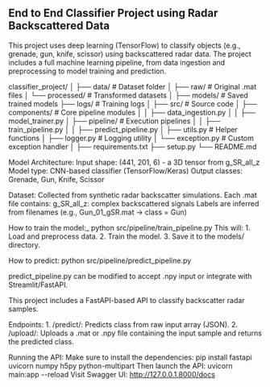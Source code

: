 ﻿## End to End Classifier Project using Radar Backscattered Data

This project uses deep learning (TensorFlow) to classify objects (e.g., grenade, gun, knife, scissor) using backscattered radar data. The project includes a full machine learning
pipeline, from data ingestion and preprocessing to model training and prediction. 

classifier_project/
│
├── data/               # Dataset folder
│   ├── raw/            # Original .mat files
│   └── processed/      # Transformed datasets
│
├── models/             # Saved trained models
├── logs/               # Training logs
│
├── src/                # Source code
│   ├── components/     # Core pipeline modules
│   │   ├── data_ingestion.py
│   │   ├── model_trainer.py
│   ├── pipeline/       # Execution pipelines
│   │   ├── train_pipeline.py
│   │   ├── predict_pipeline.py
│   ├── utils.py        # Helper functions
│   ├── logger.py       # Logging utility
│   └── exception.py    # Custom exception handler
│
├── requirements.txt
├── setup.py
└── README.md           

Model Architecture:
Input shape: (441, 201, 6) - a 3D tensor from g_SR_all_z
Model type: CNN-based classifier (TensorFlow/Keras)
Output classes: Grenade, Gun, Knife, Scissor

Dataset:
Collected from synthetic radar backscatter simulations. 
Each .mat file contains:
	g_SR_all_z: complex backscattered signals 
Labels are inferred from filenames (e.g., Gun_01_gSR.mat -> class = Gun)

How to train the model:_
	python src/pipeline/train_pipeline.py
This will:
	1. Load and preprocess data.
	2. Train the model.
	3. Save it to the models/ directory. 
	
How to predict:
	python src/pipeline/predict_pipeline.py

predict_pipeline.py can be modified to accept .npy input or integrate with Streamlit/FastAPI.

This project includes a FastAPI-based API to classify backscatter radar samples. 

Endpoints: 
	1. /predict/: Predicts class from raw input array (JSON).
	2. /upload/: Uploads a .mat or .npy file containing the input sample and returns the predicted class.

Running the API:
	Make sure to install the dependencies: pip install fastapi uvicorn numpy h5py python-multipart
	Then launch the API: uvicorn main:app --reload
	Visit Swagger UI: http://127.0.0.1.8000/docs